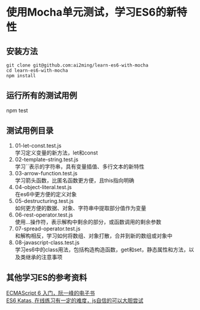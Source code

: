 # 使用Mocha单元测试，学习ES6的新特性

## 安装方法
    git clone git@github.com:ai2ming/learn-es6-with-mocha
    cd learn-es6-with-mocha
    npm install

## 运行所有的测试用例
npm test

## 测试用例目录
1. 01-let-const.test.js  
学习定义变量的新方法，let和const
2. 02-template-string.test.js  
学习\`\`表示的字符串，具有变量插值、多行文本的新特性
3. 03-arrow-function.test.js  
学习箭头函数，比匿名函数更方便，且this指向明确
4. 04-object-literal.test.js  
在es6中更方便的定义对象
5. 05-destructuring.test.js  
如何更方便的数据、对象、字符串中提取部分值作为变量
6. 06-rest-operator.test.js  
使用...操作符，表示解构中剩余的部分，或函数调用的剩余参数
7. 07-spread-operator.test.js  
和解构相反，学习如何将数组、对象打散，合并到新的数组或对象中
8. 08-javascript-class.test.js  
学习es6中的class用法，包括构造构造函数，get和set，静态属性和方法，以及类继承的注意事项
## 其他学习ES的参考资料
[ECMAScript 6 入门，阮一峰的电子书](http://es6.ruanyifeng.com/)  
[ES6 Katas, 在线练习有一定的难度，js自信的可以大胆尝试](http://es6katas.org/)  
  